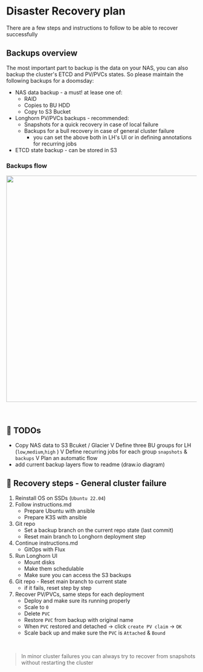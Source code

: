 # Disaster Recovery plan

There are a few steps and instructions to follow to be able to recover successfully

## Backups overview

The most important part to backup is the data on your NAS, you can also backup the cluster's ETCD and PV/PVCs states.
So please maintain the following backups for a doomsday:

* NAS data backup - a must! at lease one of:
  * RAID
  * Copies to BU HDD
  * Copy to S3 Bucket
* Longhorn PV/PVCs backups - recommended:
  * Snapshots for a quick recovery in case of local failure
  * Backups for a bull recovery in case of general cluster failure
    * you can set the above both in LH's UI or in defining annotations for recurring jobs
* ETCD state backup - can be stored in S3

### Backups flow
<div align="center">
<img src="https://github.com/ilanKushnir/kws-cluster/blob/main/docs/diagrams/backups-flow.drawio.png?raw=true" align="center" width="600"/>
</div>
<br/>

<br/>

## 📝 TODOs

* Copy NAS data to S3 Bcuket / Glacier
V Define three BU groups for LH (`low`,`medium`,`high` )
V Define recurring jobs for each group `snapshots` & `backups`
V Plan an automatic flow
* add current backup layers flow to readme (draw.io diagram)

## 🚶 Recovery steps - General cluster failure
1. Reinstall OS on SSDs (`Ubuntu 22.04`)
2. Follow instructions.md
   * Prepare Ubuntu with ansible
   * Prepare K3S with ansible
3. Git repo
   * Set a backup branch on the current repo state (last commit)
   * Reset main branch to Longhorn deployment step
4. Continue instructions.md
   * GitOps with Flux
5. Run Longhorn UI
   * Mount disks
   * Make them schedulable
   * Make sure you can access the S3 backups
6. Git repo - Reset main branch to current state
   * if it fails, reset step by step
7. Recover PV/PVCs, same steps for each deployment
   * Deploy and make sure its running properly
   * Scale to `0`
   * Delete `PVC`
   * Restore `PVC` from backup with original name
   * When `PVC` restored and detached -> click `create PV claim` -> `OK`
   * Scale back up and make sure the `PVC` is `Attached` & `Bound`

<br />

> In minor cluster failures you can always try to recover from snapshots without restarting the cluster
